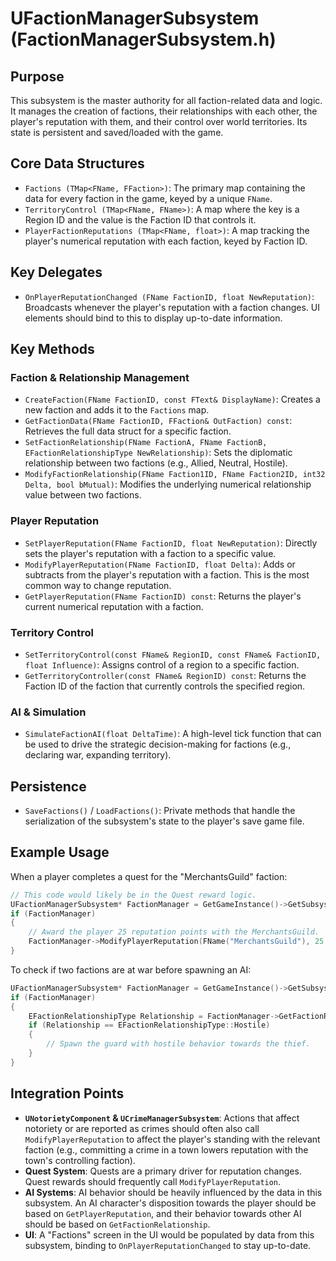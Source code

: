 # UFactionManagerSubsystem (FactionManagerSubsystem.h)

## Purpose
This subsystem is the master authority for all faction-related data and logic. It manages the creation of factions, their relationships with each other, the player's reputation with them, and their control over world territories. Its state is persistent and saved/loaded with the game.

## Core Data Structures
- `Factions (TMap<FName, FFaction>)`: The primary map containing the data for every faction in the game, keyed by a unique `FName`.
- `TerritoryControl (TMap<FName, FName>)`: A map where the key is a Region ID and the value is the Faction ID that controls it.
- `PlayerFactionReputations (TMap<FName, float>)`: A map tracking the player's numerical reputation with each faction, keyed by Faction ID.

## Key Delegates
- `OnPlayerReputationChanged (FName FactionID, float NewReputation)`: Broadcasts whenever the player's reputation with a faction changes. UI elements should bind to this to display up-to-date information.

## Key Methods

### Faction & Relationship Management
- `CreateFaction(FName FactionID, const FText& DisplayName)`: Creates a new faction and adds it to the `Factions` map.
- `GetFactionData(FName FactionID, FFaction& OutFaction) const`: Retrieves the full data struct for a specific faction.
- `SetFactionRelationship(FName FactionA, FName FactionB, EFactionRelationshipType NewRelationship)`: Sets the diplomatic relationship between two factions (e.g., Allied, Neutral, Hostile).
- `ModifyFactionRelationship(FName Faction1ID, FName Faction2ID, int32 Delta, bool bMutual)`: Modifies the underlying numerical relationship value between two factions.

### Player Reputation
- `SetPlayerReputation(FName FactionID, float NewReputation)`: Directly sets the player's reputation with a faction to a specific value.
- `ModifyPlayerReputation(FName FactionID, float Delta)`: Adds or subtracts from the player's reputation with a faction. This is the most common way to change reputation.
- `GetPlayerReputation(FName FactionID) const`: Returns the player's current numerical reputation with a faction.

### Territory Control
- `SetTerritoryControl(const FName& RegionID, const FName& FactionID, float Influence)`: Assigns control of a region to a specific faction.
- `GetTerritoryController(const FName& RegionID) const`: Returns the Faction ID of the faction that currently controls the specified region.

### AI & Simulation
- `SimulateFactionAI(float DeltaTime)`: A high-level tick function that can be used to drive the strategic decision-making for factions (e.g., declaring war, expanding territory).

## Persistence
- `SaveFactions()` / `LoadFactions()`: Private methods that handle the serialization of the subsystem's state to the player's save game file.

## Example Usage

When a player completes a quest for the "MerchantsGuild" faction:
```cpp
// This code would likely be in the Quest reward logic.
UFactionManagerSubsystem* FactionManager = GetGameInstance()->GetSubsystem<UFactionManagerSubsystem>();
if (FactionManager)
{
    // Award the player 25 reputation points with the MerchantsGuild.
    FactionManager->ModifyPlayerReputation(FName("MerchantsGuild"), 25.0f);
}
```

To check if two factions are at war before spawning an AI:
```cpp
UFactionManagerSubsystem* FactionManager = GetGameInstance()->GetSubsystem<UFactionManagerSubsystem>();
if (FactionManager)
{
    EFactionRelationshipType Relationship = FactionManager->GetFactionRelationship(FName("RoyalGuard"), FName("ThievesGuild"));
    if (Relationship == EFactionRelationshipType::Hostile)
    {
        // Spawn the guard with hostile behavior towards the thief.
    }
}
```

## Integration Points
- **`UNotorietyComponent` & `UCrimeManagerSubsystem`**: Actions that affect notoriety or are reported as crimes should often also call `ModifyPlayerReputation` to affect the player's standing with the relevant faction (e.g., committing a crime in a town lowers reputation with the town's controlling faction).
- **Quest System**: Quests are a primary driver for reputation changes. Quest rewards should frequently call `ModifyPlayerReputation`.
- **AI Systems**: AI behavior should be heavily influenced by the data in this subsystem. An AI character's disposition towards the player should be based on `GetPlayerReputation`, and their behavior towards other AI should be based on `GetFactionRelationship`.
- **UI**: A "Factions" screen in the UI would be populated by data from this subsystem, binding to `OnPlayerReputationChanged` to stay up-to-date.
